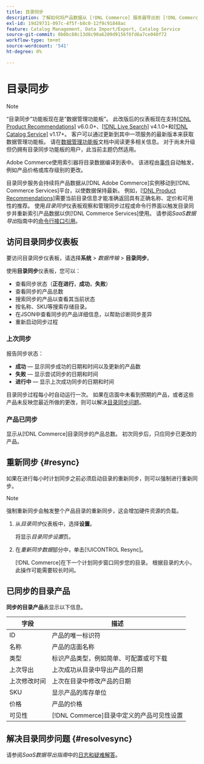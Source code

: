```yaml
---
title: 目录同步
description: 了解如何将产品数据从 [!DNL Commerce] 服务器导出到 [!DNL Commerce Services]。
exl-id: 19d29731-097c-4f5f-b8c0-12f9c91848ac
feature: Catalog Management, Data Import/Export, Catalog Service
source-git-commit: 0b0bc88c13d8c90a6209d9156f6fd6a7ce040f72
workflow-type: tm+mt
source-wordcount: '541'
ht-degree: 0%

---
```



# 目录同步

>[!NOTE]
>
> “目录同步”功能板现在是“数据管理功能板”。 此改版后的仪表板现在支持[[!DNL Product Recommendations]](../product-recommendations/guide-overview.md) v6.0.0+、[[!DNL Live Search]](../live-search/overview.md) v4.1.0+和[[!DNL Catalog Service]](../catalog-service/overview.md) v1.17+。 客户可以通过更新到其中一项服务的最新版本来获取数据管理功能板。 请在[数据管理功能板](https://experienceleague.adobe.com/docs/commerce-admin/systems/data-transfer/data-dashboard.html)文档中阅读更多相关信息。 对于尚未升级但仍拥有目录同步功能板的用户，此当前主题仍然适用。

Adobe Commerce使用索引器将目录数据编译到表中。 该进程由[事件](https://experienceleague.adobe.com/docs/commerce-admin/systems/tools/index-management.html#events-that-trigger-full-reindexing)自动触发，例如产品价格或库存级别的更改。

目录同步服务会持续将产品数据从[!DNL Adobe Commerce]实例移动到[!DNL Commerce Services]平台，以使数据保持最新。 例如，[[!DNL Product Recommendations]](/help/product-recommendations/overview.md)需要当前目录信息才能准确返回具有正确名称、定价和可用性的推荐。 使用&#x200B;_目录同步_&#x200B;仪表板观察和管理同步过程或命令行界面以触发目录同步并重新索引产品数据以供[!DNL Commerce Services]使用。 请参阅&#x200B;_SaaS数据导出_&#x200B;指南中的[命令行接口引用](../data-export/data-export-cli-commands.md)。

## 访问目录同步仪表板

要访问目录同步仪表板，请选择&#x200B;**系统** > _数据传输_ > **目录同步**。

使用&#x200B;**目录同步**&#x200B;仪表板，您可以：

- 查看同步状态（**正在进行**，**成功**，**失败**）
- 查看同步的产品总数
- 搜索同步的产品以查看其当前状态
- 按名称、SKU等搜索存储目录。
- 在JSON中查看同步的产品详细信息，以帮助诊断同步差异
- 重新启动同步过程

### 上次同步

报告同步状态：

- **成功** — 显示同步成功的日期和时间以及更新的产品数
- **失败** — 显示尝试同步的日期和时间
- **进行中** — 显示上次成功同步的日期和时间

目录同步过程每小时自动运行一次。 如果在店面中未看到预期的产品，或者这些产品未反映您最近所做的更改，则可以解决[目录同步问题](#resolvesync)。

### 产品已同步

显示从[!DNL Commerce]目录同步的产品总数。 初次同步后，只应同步已更改的产品。

## 重新同步 {#resync}

如果在进行每小时计划同步之前必须启动目录的重新同步，则可以强制进行重新同步。

>[!NOTE]
>
> 强制重新同步会触发整个产品目录的重新同步，这会增加硬件资源的负载。

1. 从&#x200B;_目录同步_&#x200B;仪表板中，选择&#x200B;**设置**。

   将显示&#x200B;_目录同步设置_&#x200B;页。

1. 在&#x200B;_重新同步数据_&#x200B;部分中，单击[!UICONTROL Resync]。

   [!DNL Commerce]在下一个计划同步窗口同步您的目录。 根据目录的大小，此操作可能需要较长时间。

## 已同步的目录产品

**同步的目录产品**&#x200B;表显示以下信息。

| 字段 | 描述 |
|---|---|
| ID | 产品的唯一标识符 |
| 名称 | 产品的店面名称 |
| 类型 | 标识产品类型，例如简单、可配置或可下载 |
| 上次导出 | 上次成功从目录中导出产品的日期 |
| 上次修改时间 | 上次在目录中修改产品的日期 |
| SKU | 显示产品的库存单位 |
| 价格 | 产品的价格 |
| 可见性 | [!DNL Commerce]目录中定义的产品可见性设置 |

## 解决目录同步问题 {#resolvesync}

请参阅&#x200B;_SaaS数据导出指南_&#x200B;中的[日志和疑难解答](../data-export/troubleshooting-logging.md#troubleshooting)。
